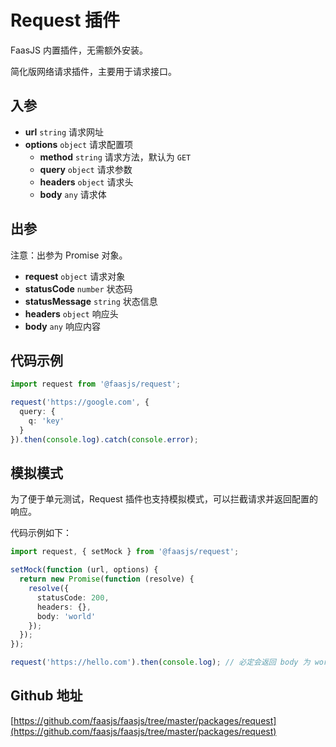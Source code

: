 # Request 插件

FaasJS 内置插件，无需额外安装。

简化版网络请求插件，主要用于请求接口。

## 入参

- **url** `string` 请求网址
- **options** `object` 请求配置项
  - **method** `string` 请求方法，默认为 `GET`
  - **query** `object` 请求参数
  - **headers** `object` 请求头
  - **body** `any` 请求体

## 出参

注意：出参为 Promise 对象。

- **request** `object` 请求对象
- **statusCode** `number` 状态码
- **statusMessage** `string` 状态信息
- **headers** `object` 响应头
- **body** `any` 响应内容

## 代码示例

```typescript
import request from '@faasjs/request';

request('https://google.com', {
  query: {
    q: 'key'
  }
}).then(console.log).catch(console.error);
```

## 模拟模式

为了便于单元测试，Request 插件也支持模拟模式，可以拦截请求并返回配置的响应。

代码示例如下：

```typescript
import request, { setMock } from '@faasjs/request';

setMock(function (url, options) {
  return new Promise(function (resolve) {
    resolve({
      statusCode: 200,
      headers: {},
      body: 'world'
    });
  });
});

request('https://hello.com').then(console.log); // 必定会返回 body 为 world
```

## Github 地址

[https://github.com/faasjs/faasjs/tree/master/packages/request](https://github.com/faasjs/faasjs/tree/master/packages/request)
